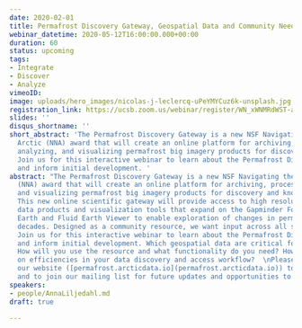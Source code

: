 ```yaml
---
date: 2020-02-01
title: Permafrost Discovery Gateway, Geospatial Data and Community Needs
webinar_datetime: 2020-05-12T16:00:00.000+00:00
duration: 60
status: upcoming
tags:
- Integrate
- Discover
- Analyze
vimeoID: 
image: uploads/hero_images/nicolas-j-leclercq-uPeYMYCuz6k-unsplash.jpg
registration_link: https://ucsb.zoom.us/webinar/register/WN_xWNMRdWST-aLj1Dkr6nX3w
slides: ''
disqus_shortname: ''
short_abstract: 'The Permafrost Discovery Gateway is a new NSF Navigating the New
  Arctic (NNA) award that will create an online platform for archiving, processing,
  analyzing, and visualizing permafrost big imagery products for discovery and knowledge-generation.
  Join us for this interactive webinar to learn about the Permafrost Discovery Gateway
  and inform initial development. '
abstract: "The Permafrost Discovery Gateway is a new NSF Navigating the New Arctic
  (NNA) award that will create an online platform for archiving, processing, analyzing,
  and visualizing permafrost big imagery products for discovery and knowledge-generation.
  This new online scientific gateway will provide access to high resolution satellite
  data products and visualization tools that expand on the Gapminder Foundation, Google
  Earth and Fluid Earth Viewer to enable exploration of changes in permafrost across
  decades. Designed as a community resource, we want input across all stages of development.
  Join us for this interactive webinar to learn about the Permafrost Discovery Gateway
  and inform initial development. Which geospatial data are critical for inclusion?
  How will you use the resource and what functionality do you need? How can we improve
  on efficiencies in your data discovery and access workflow?  \nPlease also visit
  our website ([permafrost.arcticdata.io](permafrost.arcticdata.io)) to learn more
  and to join our mailing list for future updates and opportunities to contribute."
speakers:
- people/AnnaLiljedahl.md
draft: true

---
```

